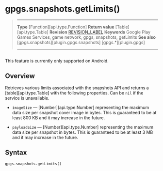# gpgs.snapshots.getLimits()

> --------------------- ------------------------------------------------------------------------------------------
> __Type__              [Function][api.type.Function]
> __Return value__      [Table][api.type.Table]
> __Revision__          [REVISION_LABEL](REVISION_URL)
> __Keywords__          Google Play Games Services, game network, gpgs, snapshots, getLimits
> __See also__          [gpgs.snapshots][plugin.gpgs.snapshots]
>                       [gpgs.*][plugin.gpgs]
> --------------------- ------------------------------------------------------------------------------------------

<div class="docs-tip-outer">
<div class="docs-tip-inner-left">
<div class="fa fa-android" style="font-size: 39px; padding-top: 1px;"></div>
</div>
<div class="docs-tip-inner-right">

This feature is currently only supported on Android.

</div>
</div>


## Overview

Retrieves various limits associated with the snapshots API and returns a [table][api.type.Table] with the following properties. Can be `nil` if the service is unavailable.

* `imageSize` &mdash; [Number][api.type.Number] representing the maximum data size per snapshot cover image in bytes. This is guaranteed to be at least 800&nbsp;KB and it may increase in the future.

* `payloadSize` &mdash; [Number][api.type.Number] representing the maximum data size per snapshot in bytes. This is guaranteed to be at least 3&nbsp;MB and it may increase in the future.

## Syntax

	gpgs.snapshots.getLimits()
